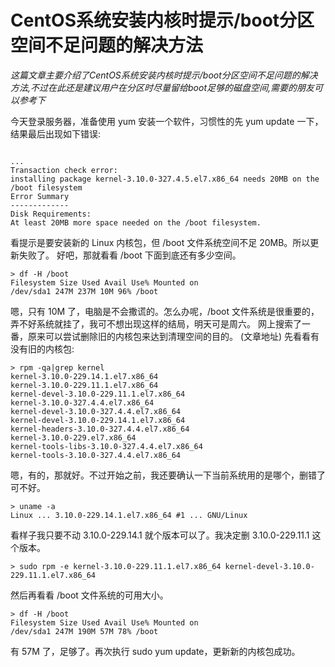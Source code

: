 # CentOS系统安装内核时提示/boot分区空间不足问题的解决方法  


*这篇文章主要介绍了CentOS系统安装内核时提示/boot分区空间不足问题的解决方法,不过在此还是建议用户在分区时尽量留给boot足够的磁盘空间,需要的朋友可以参考下*


今天登录服务器，准备使用 yum 安装一个软件，习惯性的先 yum update 一下，结果最后出现如下错误:
```

...
Transaction check error:
installing package kernel-3.10.0-327.4.5.el7.x86_64 needs 20MB on the /boot filesystem
Error Summary
-------------
Disk Requirements:
At least 20MB more space needed on the /boot filesystem.
```

看提示是要安装新的 Linux 内核包，但 /boot 文件系统空间不足 20MB。所以更新失败了。
好吧，那就看看 /boot 下面到底还有多少空间。


```
> df -H /boot
Filesystem Size Used Avail Use% Mounted on
/dev/sda1 247M 237M 10M 96% /boot
```

嗯，只有 10M 了，电脑是不会撒谎的。怎么办呢，/boot 文件系统是很重要的，弄不好系统就挂了，我可不想出现这样的结局，明天可是周六。
网上搜索了一番，原来可以尝试删除旧的内核包来达到清理空间的目的。 (文章地址)
先看看有没有旧的内核包:

```
> rpm -qa|grep kernel
kernel-3.10.0-229.14.1.el7.x86_64
kernel-3.10.0-229.11.1.el7.x86_64
kernel-devel-3.10.0-229.11.1.el7.x86_64
kernel-3.10.0-327.4.4.el7.x86_64
kernel-devel-3.10.0-327.4.4.el7.x86_64
kernel-devel-3.10.0-229.14.1.el7.x86_64
kernel-headers-3.10.0-327.4.4.el7.x86_64
kernel-3.10.0-229.el7.x86_64
kernel-tools-libs-3.10.0-327.4.4.el7.x86_64
kernel-tools-3.10.0-327.4.4.el7.x86_64
```

嗯，有的，那就好。不过开始之前，我还要确认一下当前系统用的是哪个，删错了可不好。

```
> uname -a
Linux ... 3.10.0-229.14.1.el7.x86_64 #1 ... GNU/Linux
```

看样子我只要不动 3.10.0-229.14.1 就个版本可以了。我决定删 3.10.0-229.11.1 这个版本。

```
> sudo rpm -e kernel-3.10.0-229.11.1.el7.x86_64 kernel-devel-3.10.0-229.11.1.el7.x86_64
```

然后再看看 /boot 文件系统的可用大小。

```
> df -H /boot
Filesystem Size Used Avail Use% Mounted on
/dev/sda1 247M 190M 57M 78% /boot
```

有 57M 了，足够了。再次执行 sudo yum update，更新新的内核包成功。